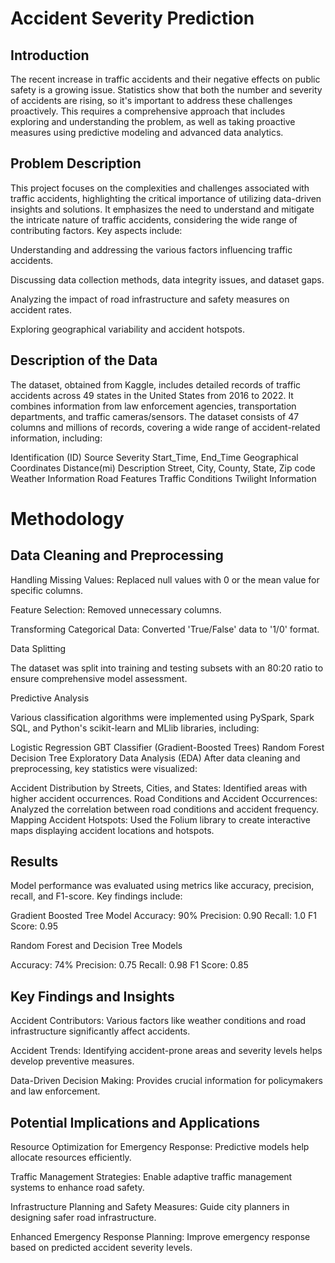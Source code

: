 # Accident Severity Prediction 
## Introduction
The recent increase in traffic accidents and their negative effects on public safety is a growing issue. Statistics show that both the number and severity of accidents are rising, so it's important to address these challenges proactively. This requires a comprehensive approach that includes exploring and understanding the problem, as well as taking proactive measures using predictive modeling and advanced data analytics.

## Problem Description
This project focuses on the complexities and challenges associated with traffic accidents, highlighting the critical importance of utilizing data-driven insights and solutions. It emphasizes the need to understand and mitigate the intricate nature of traffic accidents, considering the wide range of contributing factors. Key aspects include:

Understanding and addressing the various factors influencing traffic accidents.

Discussing data collection methods, data integrity issues, and dataset gaps.

Analyzing the impact of road infrastructure and safety measures on accident rates.

Exploring geographical variability and accident hotspots.

## Description of the Data
The dataset, obtained from Kaggle, includes detailed records of traffic accidents across 49 states in the United States from 2016 to 2022. It combines information from law enforcement agencies, transportation departments, and traffic cameras/sensors. The dataset consists of 47 columns and millions of records, covering a wide range of accident-related information, including:

Identification (ID)
Source
Severity
Start_Time, End_Time
Geographical Coordinates
Distance(mi)
Description
Street, City, County, State, Zip code
Weather Information
Road Features
Traffic Conditions
Twilight Information
# Methodology
## Data Cleaning and Preprocessing
Handling Missing Values: Replaced null values with 0 or the mean value for specific columns.

Feature Selection: Removed unnecessary columns.

Transforming Categorical Data: Converted 'True/False' data to '1/0' format.

Data Splitting

The dataset was split into training and testing subsets with an 80:20 ratio to ensure comprehensive model assessment.


Predictive Analysis

Various classification algorithms were implemented using PySpark, Spark SQL, and Python's scikit-learn and MLlib libraries, including:

Logistic Regression
GBT Classifier (Gradient-Boosted Trees)
Random Forest
Decision Tree
Exploratory Data Analysis (EDA)
After data cleaning and preprocessing, key statistics were visualized:

Accident Distribution by Streets, Cities, and States: Identified areas with higher accident occurrences.
Road Conditions and Accident Occurrences: Analyzed the correlation between road conditions and accident frequency.
Mapping Accident Hotspots: Used the Folium library to create interactive maps displaying accident locations and hotspots.
## Results
Model performance was evaluated using metrics like accuracy, precision, recall, and F1-score. Key findings include:

Gradient Boosted Tree Model
Accuracy: 90%
Precision: 0.90
Recall: 1.0
F1 Score: 0.95

Random Forest and Decision Tree Models

Accuracy: 74%
Precision: 0.75
Recall: 0.98
F1 Score: 0.85

## Key Findings and Insights
Accident Contributors: Various factors like weather conditions and road infrastructure significantly affect accidents.

Accident Trends: Identifying accident-prone areas and severity levels helps develop preventive measures.

Data-Driven Decision Making: Provides crucial information for policymakers and law enforcement.
## Potential Implications and Applications

Resource Optimization for Emergency Response: Predictive models help allocate resources efficiently.

Traffic Management Strategies: Enable adaptive traffic management systems to enhance road safety.

Infrastructure Planning and Safety Measures: Guide city planners in designing safer road infrastructure.

Enhanced Emergency Response Planning: Improve emergency response based on predicted accident severity levels.

